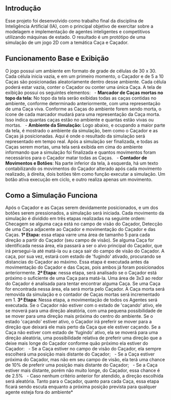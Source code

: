 ## Introdução
Esse projeto foi desenvolvido como trabalho final da disciplina de Inteligência Artificial (IA), com o principal objetivo de exercitar sobre a modelagem e implementação de agentes inteligentes e competitivos utilizando máquinas de estado. O resultado é um protótipo de uma simulação de um jogo 2D com a temática Caça e Caçador.


## Funcionamento Base e Exibição
O jogo possui um ambiente em formato de grade de células de 30 x 30. Cada célula inicia vazia, e em um primeiro momento, o Caçador e de 5 a 10 Caças são posicionadas aleatoriamente dentro desse ambiente. Cada célula poderá estar vazia, conter o Caçador ou conter uma única Caça.
A tela de exibição possui os seguintes elementos:
  - **Marcador de Caças mortas no topo da tela:** No topo da tela serão exibidas todas as caças contidas no ambiente, conforme determinado anteriormente, com uma representação de uma Caça viva. Conforme as Caças do ambiente forem sendo morta, o ícone de cada marcador mudará para uma representação da Caça morta. Isso indica quantas caças estão no ambiente e quantas estão vivas ou mortas.
  - **Ambiente da Simulação:** Logo abaixo, e ocupando a maior parte da tela, é mostrado o ambiente da simulação, bem como o Caçador e as Caças já posicionadas. Aqui é onde o resultado da simulação será representado em tempo real. Após a simulação ser finalizada, e todas as Caças serem mortas, uma tela será exibida em cima do ambiente  informando que a simulação foi finalizada e quantos movimentos foram necessários para o Caçador matar todas as Caças.
  - **Contador de Movimentos e Botões**: Na parte inferior da tela, à esquerda, há um texto contabilizando os movimentos do Caçador alterado após cada movimento realizado, à direita, dois botões têm como função executar a simulação. Um botão ativa execução em ciclo, e outro realiza apenas um movimento.


## Como a Simulação Funciona
Após o Caçador e as Caças serem devidamente posicionados, e um dos botões serem pressionados, a simulação será iniciada.
Cada movimento da simulação é dividido em três etapas realizadas na seguinte ordem: Checagem se alguma caça está no campo de visão do Caçador, Detecção de uma Caça adjacente ao Caçador e movimentação do Caçador e das Caças.
**1ª Etapa:** essa etapa varre uma área de tamanho 5 para cada direção a partir do Caçador (seu campo de visão). Se alguma Caça for identificada nessa área, ela passará a ser o alvo principal do Caçador, que irá persegui-la até matá-la ou a caça sair do campo de visão do Caçador. A caça, por sua vez, estará com estado de 'fugindo' ativado, procurando se distancias do Caçador ao máximo.
Essa etapa é executada antes da movimentação do Caçador e das Caças, pois ambos já foram posicionados anteriormente.
**2ª Etapa**: nessa etapa, será analisado se o Caçador está próximo o suficiente de uma Caça para matá-la. Uma área de 3x3 ao redor do Caçador é analisada para tentar encontrar alguma Caça. Se uma Caça for encontrada nessa área, ela será morta pelo Caçador. A Caça morta será removida da simulação e o contador de Caças mortas será incrementado em 1.
**3ª Etapa**: Nessa etapa, a movimentação de todos os Agentes será executada.
Se o Caçador não estiver com o estado de 'caçando' ativo, ele se moverá para uma direção aleatória, com uma pequena possibilidade de se mover para uma direção mais próxima do centro do ambiente. Se o estado 'caçando' estiver ativo, o Caçador irá preferir se mover para a direção que deixará ele mais perto da Caça que ele estiver caçando.
Se a Caça não estiver com estado de 'fugindo' ativo, ela se moverá para uma direção aleatória, uma possibilidade relativa de preferir uma direção que a deixe mais longe do Caçador conforme quão próximo ela estiver do Caçador:
  - Se a Caça estiver no campo de visão do Caçador, ela sempre escolherá uma posição mais distante do Caçador;
  - Se a Caça estiver próxima do Caçador, mas não em seu campo de visão, ela terá uma chance de 10% de preferir uma posição mais distante do Caçador;
  - Se a Caça estiver mais distante, porém não muito longe, do Caçador, essa chance é de 2.5%
  - Caso nenhum critério anterior for atendido, a direção escolhida será aleatória.
Tanto para o Caçador, quanto para cada Caça, essa etapa ficará sendo escuta enquanto a próxima posição prevista para qualquer agente esteja fora do ambiente*
